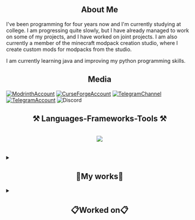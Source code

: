 <h2 align="center"> About Me </h2>
<p>I've been programming for four years now and I'm currently studying at college. I am progressing quite slowly, but I have already managed to work on some of my projects, and I have worked on joint projects. I am also currently a member of the minecraft modpack creation studio, where I create custom mods for modpacks from the studio.

I am currently learning java and improving my python programming skills.</p>



<h2 align="center"> Media </h2>




[![ModrinthAccount](https://img.shields.io/badge/xMintTea-101010?style=for-the-badge&logo=modrinth&logoSize=100)](https://modrinth.com/user/xMintTea)
[![CurseForgeAccount](https://img.shields.io/badge/xMintTea-101010?style=for-the-badge&logo=CurseForge&logoSize=100)](https://www.curseforge.com/members/xminttea/projects)
[![TelegramChannel](https://img.shields.io/badge/</Mint>-101010?style=for-the-badge&logo=telegram&logoSize=100)](https://t.me/MintCode)
[![TelegramAccount](https://img.shields.io/badge/xMintTea-101010?style=for-the-badge&logo=telegram&logoSize=100)](https://t.me/xMintTea)
![Discord](https://img.shields.io/badge/xmint__tea-222222?style=for-the-badge&logo=discord&logoSize=100)







<h2 align="center">⚒️ Languages-Frameworks-Tools ⚒️</h2>
<br/>
<div align="center">
    <img src="https://skillicons.dev/icons?i=python,html,css,javascript,java,cs" /><br>
</div>

<br>
<br>

<details>
<summary><h2 align="center"> 💼My works💼 </h2></summary>
<br>




## Skint Mod
![skintimg](https://github.com/user-attachments/assets/167d7544-06ea-42a2-a32c-957a2a3838b1)



### Download:
- **[Minecraft Inside (RU)](https://minecraft-inside.ru/mods/169589-skint-golos-vremeni.html)**
- **[CurseForge (EN)](https://www.curseforge.com/minecraft/mc-mods/skint-for-minecraft)**

<br>

## Engraving Table
![engravingtableimg](https://github.com/user-attachments/assets/1503f363-0da7-4bd7-b298-6fd2a045531d)


### Download
- **[Minecraft Inside (RU)](https://minecraft-inside.ru/mods/177602-engraving-table.html)**
- **[Modrinth (EN)](https://modrinth.com/mod/engraving-table)**

<br>


## Grace, The Clown's Scythe
![clownscytheimg](https://github.com/user-attachments/assets/d3e228e2-3fa2-40ef-a86f-9e40c7a6c530)



Directly inspired by doctor4t's [video](https://www.youtube.com/watch?v=RUHAG4fT9CA)

Also checkout their's [Arsenal Mod](https://modrinth.com/mod/arsenal)! 

### Download
- **[Minecraft Inside (RU)](https://minecraft-inside.ru/mods/181459-grace-the-clownpierces-scythe.html)**
- **[Curse Forge (EN)](https://www.curseforge.com/minecraft/mc-mods/grace-the-clownpierces-scythe)**

<br>

## Bottomless Pouch (Enhacned!)
![bottomlesspouchimg](https://github.com/user-attachments/assets/d7f66ed3-4cd1-4df7-8cf1-deca89ffe6a4)

Directly inspired by [Thaumic Tinkerer](https://www.curseforge.com/minecraft/mc-mods/thaumic-tinkerer)!

### Download
- **[Minecraft Inside (RU)](https://minecraft-inside.ru/mods/186409-bezdonnaya-sumka-bottomless-pouch.html)**
- **[Curse Forge (EN)](https://www.curseforge.com/minecraft/mc-mods/bottomless-pouch-enhanced)**
- **[Modrinth (EN)](https://modrinth.com/mod/bottomless-pouch)**

<br>


</details>


<details>
<summary><h2 align="center"> 📋Worked on📋 </h2></summary>
<br>

## [Desiderium](https://desiderium.ru/) modpack by [Saudade Studio](https://saudade-studio.ru/)
<img src="https://content.storage.clo.ru/modpacks/Desiderium.png">


<br>

## Endforia modpack by Eternal Time Studio
<img src="https://sun9-21.userapi.com/impg/9S-hpkWg3FexdrKzerYns-AaPNEGyXPpteqX4A/RAlIJpEzWyI.jpg?size=1280x720&quality=95&sign=90931f395b958a58048fcff1b89ff053&type=album">

</details>
